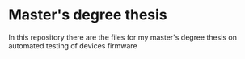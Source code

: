 # Master's degree thesis

In this repository there are the files for my master's degree thesis on automated testing of devices firmware